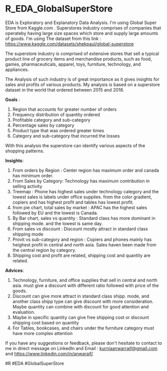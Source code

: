 
# R_EDA_GlobalSuperStore
EDA is Exploratory and Explanatory Data Analysis. I'm using Global Super Store from Kaggle.com . Superstores industry comprises of companies that operateby having large size spaces which store and supply large amounts of goods. 
I'm using The dataset from this link : https://www.kaggle.com/datasets/shekpaul/global-superstore

The superstore industry is comprised of extensive stores that sell a typical product line of grocery items and merchandise products, such as food, games, pharmaceuticals, apparel, toys, furniture, technology, and appliances. 

The Analysis of such industry is of great importance as it gives insights for sales and profits of various products. My analysis is based on a superstore dataset in the world that ordered between 2015 and 2018.

**Goals** :
1. Region that accounts for greater number of orders
2. Frequency distribution of quantity ordered
3. Profitable category and sub-category
4. Percentage sales by category
5. Product type that was ordered greater times
6. Category and sub-category that incurred the losses

With this analysis the superstore can identify various aspects of the shopping patterns.

**Insights**:
1. From orders by Region :  Center region has maximum order and canada has minimum order.
2. From Sales by Category: Technology has maximum contribution in selling activity
3. Treemap :  Phone has highest sales under technology category and  the lowest sales is labels under office supplies. from the color gradient, copiers and has highest profit and tables has lowest profit.
4. from pie chart, total sales by market : APAC has the highest sales followed by EU and the lowest is Canada.
5. By Bar chart, sales vs quantity : Standard class has more dominant in shipping mode. and the lowest is same day.
6. From sales vs discount : Discount mostly attract in standard class shipping mode
7. Provit vs sub-category and region : Copiers and phones mainly has heighest profit in central and north asia. Sales haven been made from the central region by category.
9. Shipping cost and profit are related, shipping cost and quantity are related.

**Advices**:
1. Technology, furniture, and office supplies that sell in central and north asia. must give a discount with different ratio followed with price of the goods.
2. Discount can give more attract in standard class shipp. mode, and another class shipp type can give discount with more consideration. Maybe quantity can combine with discount for good attention and evaluation.
3. Maybe in specific quantity can give free shipping cost or discount shipping cost based on quantity
4. For Tables, bookcases, and chairs under the furniture category must have more complex attention

If you have any suggestions or feedback, please don't hesitate to contact to me in direct message on LinkedIn and Email :
kurniaanwarraif@gmail.com and https://www.linkedin.com/in/anwaraif/

#R
#EDA
#GlobalSuperStore
